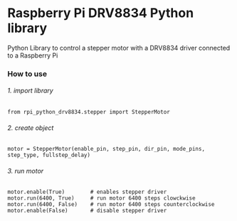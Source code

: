 # Raspberry Pi DRV8834 Python library 
Python Library to control a stepper motor with a DRV8834 driver connected to a Raspberry Pi

### How to use

###### 1. import library

```
from rpi_python_drv8834.stepper import StepperMotor
```

###### 2. create object

```
motor = StepperMotor(enable_pin, step_pin, dir_pin, mode_pins, step_type, fullstep_delay)
```

###### 3. run motor
```
motor.enable(True)        # enables stepper driver
motor.run(6400, True)     # run motor 6400 steps clowckwise
motor.run(6400, False)    # run motor 6400 steps counterclockwise
motor.enable(False)       # disable stepper driver
```
